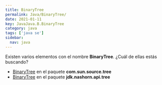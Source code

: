 ```yaml
---
title: BinaryTree
permalink: Java/BinaryTree/
date: 2021-01-11
key: JavaJava.B.BinaryTree
category: java
tags: ['java se']
sidebar: 
  nav: java
---
```


Existen varios elementos con el nombre **BinaryTree**. ¿Cuál de ellas estás buscando?
<ul>
<li><a href="/Java/BinaryTree-com-sun-source-tree/">BinaryTree</a> en el paquete <strong>com.sun.source.tree</strong></li>
<li><a href="/Java/BinaryTree-jdk-nashorn-api-tree/">BinaryTree</a> en el paquete <strong>jdk.nashorn.api.tree</strong></li>
<ul>
